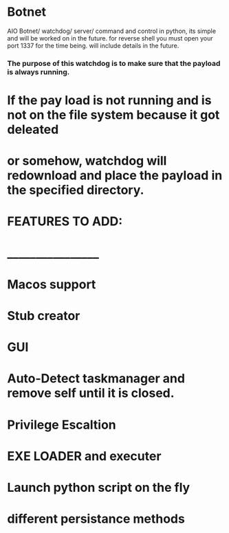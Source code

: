 # Botnet
AIO Botnet/ watchdog/ server/ command and control in python, its simple and will be worked on in the future. for reverse shell
you must open your port 1337 for the time being. will include details in the future.

### The purpose of this watchdog is to make sure that the payload is always running.
#   If the pay load is not running and is not on the file system because it got deleated 
#   or somehow, watchdog will redownload and place the payload in the specified directory.

#   FEATURES TO ADD:
#   ________________
#   Macos support
#
#   Stub creator
#
#   GUI
#
#   Auto-Detect taskmanager and remove self until it is closed.
#
#   Privilege Escaltion
#   
#   EXE LOADER and executer
#
#   Launch python script on the fly
#
#   different persistance methods
#
